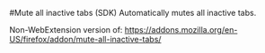 #Mute all inactive tabs (SDK)
Automatically mutes all inactive tabs.

Non-WebExtension version of:
https://addons.mozilla.org/en-US/firefox/addon/mute-all-inactive-tabs/